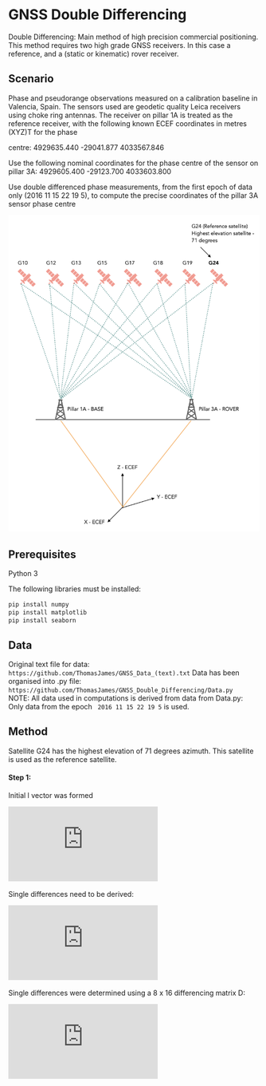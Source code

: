 # GNSS Double Differencing

Double Differencing: Main method of high precision commercial positioning. This method requires two high grade GNSS receivers. In this case a reference, and a (static or kinematic) rover receiver.  

## Scenario

Phase and pseudorange observations measured on a calibration baseline in Valencia, Spain. The sensors used
are geodetic quality Leica receivers using choke ring antennas. The receiver on pillar 1A is treated as
the reference receiver, with the following known ECEF coordinates in metres (XYZ)T
for the phase

centre:
4929635.440
 -29041.877
4033567.846

Use the following nominal coordinates for the phase centre of the sensor on pillar 3A:
4929605.400
 -29123.700
4033603.800

Use double differenced phase measurements, from the first epoch of data only (2016 11 15 22 19
5), to compute the precise coordinates of the pillar 3A sensor phase centre

![Diagram aid](https://github.com/ThomasJames/GNSS_Double_Differencing/blob/master/DD_Diagram_aid.png)


## Prerequisites 

Python 3

The following libraries must be installed:

``` 
pip install numpy 
pip install matplotlib
pip install seaborn 
```

## Data

Original text file for data: ``` https://github.com/ThomasJames/GNSS_Data_(text).txt``` 
Data has been organised into .py file: ``` https://github.com/ThomasJames/GNSS_Double_Differencing/Data.py```   
NOTE: All data used in computations is derived from data from Data.py: Only data from the epoch ``` 2016 11 15 22 19 5```  is used.


## Method 

Satellite G24 has the highest elevation of 71 degrees azimuth. This satellite is used as the reference satellite.

#### Step 1:

Initial l vector was formed 

![](https://latex.codecogs.com/gif.latex?%5Cdpi%7B100%7D%20%5Cbg_white%20%5Cbar%7Bl%7D%3D%20%5B%20%5Cphi%20%5E%7BG24%7D%20_%7B1A%7D%20%5Cphi%20%5E%7BG24%7D%20_%7B3A%7D%20%5Cphi%20%5E%7BG19%7D%20_%7B1A%7D%20%5Cphi%20%5E%7BG19%7D%20_%7B3A%7D%20%5Cphi%20%5E%7BG18%7D%20_%7B1A%7D%20%5Cphi%20%5E%7BG18%7D%20_%7B3A%7D%20%5Cphi%20%5E%7BG17%7D%20_%7B1A%7D%20%5Cphi%20%5E%7BG17%7D%20_%7B3A%7D%20%5Cphi%20%5E%7BG15%7D%20_%7B1A%7D%20%5Cphi%20%5E%7BG15%7D%20_%7B3A%7D%20%5Cphi%20%5E%7BG13%7D%20_%7B1A%7D%20%5Cphi%20%5E%7BG13%7D%20_%7B3A%7D%20%5Cphi%20%5E%7BG12%7D%20_%7B1A%7D%20%5Cphi%20%5E%7BG12%7D%20_%7B3A%7D%20%5Cphi%20%5E%7BG10%7D%20_%7B1A%7D%20%5Cphi%20%5E%7BG10%7D%20_%7B3A%7D%5D%20%5ET)

Single differences need to be derived:

![](https://latex.codecogs.com/gif.latex?%5Cdpi%7B100%7D%20%5Cbg_white%20D%20%3D%20%5Cbegin%7Bbmatrix%7D%201%20%26%20-1%20%26%200%20%26%200%20%26%200%20%26%200%20%26%200%20%26%200%20%26%200%20%26%200%20%26%200%20%26%200%20%26%200%20%26%200%20%26%200%20%26%200%20%5C%5C%200%20%26%200%20%26%201%20%26%20-1%20%26%200%20%26%200%20%26%200%20%26%200%20%26%200%20%26%200%20%26%200%20%26%200%20%26%200%20%26%200%20%26%200%20%260%20%5C%5C%200%20%26%200%20%26%200%26%200%20%26%201%20%26%20-1%20%26%200%20%26%200%20%26%200%20%26%200%20%26%200%20%26%200%20%26%200%20%26%200%20%26%200%20%260%20%5C%5C%200%20%26%200%20%26%200%20%26%200%20%26%200%20%26%200%20%26%201%20%26%20-1%20%26%200%20%26%200%20%26%200%20%26%200%20%26%200%20%26%200%20%26%200%20%260%20%5C%5C%200%20%26%200%20%26%200%20%26%200%20%26%200%20%26%200%20%26%200%20%26%200%20%26%201%20%26-%201%20%26%200%20%26%200%20%26%200%20%26%200%20%26%200%26%200%5C%5C%200%20%26%200%20%26%200%20%26%200%20%26%200%20%26%200%20%26%200%20%26%200%20%26%200%20%26%200%20%26%201%20%26%20-1%20%26%200%20%26%200%20%26%200%20%260%20%5C%5C%200%20%26%200%20%26%200%20%26%200%20%26%200%20%26%200%20%26%200%20%26%200%20%26%200%20%26%200%20%26%200%20%26%200%20%26%201%20%26-1%20%26%200%20%26%200%20%5C%5C%200%20%26%200%20%26%200%20%26%200%20%26%200%20%26%200%20%26%200%20%26%200%20%26%200%20%26%200%20%26%200%20%26%200%20%26%200%20%26%200%20%26%201%20%26%20-1%20%5Cend%7Bbmatrix%7D)

Single differences were determined using a 8 x 16 differencing matrix D: 

![](https://latex.codecogs.com/gif.latex?%5Cdpi%7B100%7D%20%5Cbg_white%20%5Cbegin%7Bbmatrix%7D%201%20%26%20-1%20%26%200%20%26%200%20%26%200%20%26%200%20%26%200%20%26%200%20%26%200%20%26%200%20%26%200%20%26%200%20%26%200%20%26%200%20%26%200%20%26%200%20%5C%5C%200%20%26%200%20%26%201%20%26%20-1%20%26%200%20%26%200%20%26%200%20%26%200%20%26%200%20%26%200%20%26%200%20%26%200%20%26%200%20%26%200%20%26%200%20%260%20%5C%5C%200%20%26%200%20%26%200%26%200%20%26%201%20%26%20-1%20%26%200%20%26%200%20%26%200%20%26%200%20%26%200%20%26%200%20%26%200%20%26%200%20%26%200%20%260%20%5C%5C%200%20%26%200%20%26%200%20%26%200%20%26%200%20%26%200%20%26%201%20%26%20-1%20%26%200%20%26%200%20%26%200%20%26%200%20%26%200%20%26%200%20%26%200%20%260%20%5C%5C%200%20%26%200%20%26%200%20%26%200%20%26%200%20%26%200%20%26%200%20%26%200%20%26%201%20%26-%201%20%26%200%20%26%200%20%26%200%20%26%200%20%26%200%26%200%5C%5C%200%20%26%200%20%26%200%20%26%200%20%26%200%20%26%200%20%26%200%20%26%200%20%26%200%20%26%200%20%26%201%20%26%20-1%20%26%200%20%26%200%20%26%200%20%260%20%5C%5C%200%20%26%200%20%26%200%20%26%200%20%26%200%20%26%200%20%26%200%20%26%200%20%26%200%20%26%200%20%26%200%20%26%200%20%26%201%20%26-1%20%26%200%20%26%200%20%5C%5C%200%20%26%200%20%26%200%20%26%200%20%26%200%20%26%200%20%26%200%20%26%200%20%26%200%20%26%200%20%26%200%20%26%200%20%26%200%20%26%200%20%26%201%20%26%20-1%20%5Cend%7Bbmatrix%7D)

